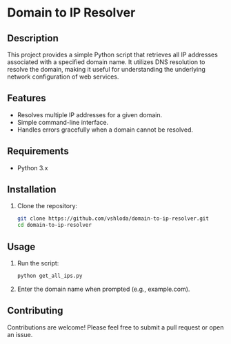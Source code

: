 # Domain to IP Resolver

## Description
This project provides a simple Python script that retrieves all IP addresses associated with a specified domain name. It utilizes DNS resolution to resolve the domain, making it useful for understanding the underlying network configuration of web services.

## Features
- Resolves multiple IP addresses for a given domain.
- Simple command-line interface.
- Handles errors gracefully when a domain cannot be resolved.

## Requirements
- Python 3.x

## Installation
1. Clone the repository:
   ```bash
   git clone https://github.com/vshloda/domain-to-ip-resolver.git
   cd domain-to-ip-resolver

## Usage
1. Run the script:
   ```bash
   python get_all_ips.py
2. Enter the domain name when prompted (e.g., example.com).


## Contributing

Contributions are welcome! Please feel free to submit a pull request or open an issue.
